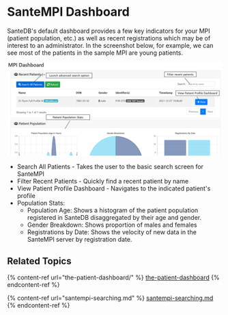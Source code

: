 # SanteMPI Dashboard

SanteDB's default dashboard provides a few key indicators for your MPI (patient population, etc.) as well as recent registrations which may be of interest to an administrator. In the screenshot below, for example, we can see most of the patients in the sample MPI are young patients.

![](<../../.gitbook/assets/image (395).png>)

* Search All Patients - Takes the user to the basic search screen for SanteMPI&#x20;
* Filter Recent Patients - Quickly find a recent patient by name
* View Patient Profile Dashboard - Navigates to the indicated patient's profile
* Population Stats:
  * Population Age: Shows a histogram of the patient population registered in SanteDB disaggregated by their age and gender.
  * Gender Breakdown: Shows proportion of males and females
  * Registrations by Date: Shows the velocity of new data in the SanteMPI server by registration date.

## Related Topics

{% content-ref url="the-patient-dashboard/" %}
[the-patient-dashboard](the-patient-dashboard/)
{% endcontent-ref %}

{% content-ref url="santempi-searching.md" %}
[santempi-searching.md](santempi-searching.md)
{% endcontent-ref %}


